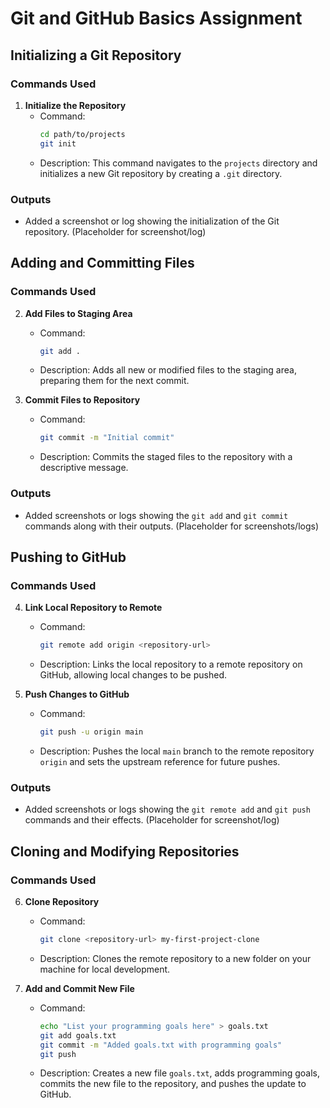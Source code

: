 # Git and GitHub Basics Assignment



## Initializing a Git Repository

### Commands Used

1. **Initialize the Repository**
   - Command:
     ```bash
     cd path/to/projects
     git init
     ```
   - Description: This command navigates to the `projects` directory and initializes a new Git repository by creating a `.git` directory.

### Outputs

- Added a screenshot or log showing the initialization of the Git repository. (Placeholder for screenshot/log)

## Adding and Committing Files

### Commands Used

2. **Add Files to Staging Area**
   - Command:
     ```bash
     git add .
     ```
   - Description: Adds all new or modified files to the staging area, preparing them for the next commit.

3. **Commit Files to Repository**
   - Command:
     ```bash
     git commit -m "Initial commit"
     ```
   - Description: Commits the staged files to the repository with a descriptive message.

### Outputs

- Added screenshots or logs showing the `git add` and `git commit` commands along with their outputs. (Placeholder for screenshots/logs)

## Pushing to GitHub

### Commands Used

4. **Link Local Repository to Remote**
   - Command:
     ```bash
     git remote add origin <repository-url>
     ```
   - Description: Links the local repository to a remote repository on GitHub, allowing local changes to be pushed.

5. **Push Changes to GitHub**
   - Command:
     ```bash
     git push -u origin main
     ```
   - Description: Pushes the local `main` branch to the remote repository `origin` and sets the upstream reference for future pushes.

### Outputs

- Added screenshots or logs showing the `git remote add` and `git push` commands and their effects. (Placeholder for screenshot/log)

## Cloning and Modifying Repositories

### Commands Used

6. **Clone Repository**
   - Command:
     ```bash
     git clone <repository-url> my-first-project-clone
     ```
   - Description: Clones the remote repository to a new folder on your machine for local development.

7. **Add and Commit New File**
   - Command:
     ```bash
     echo "List your programming goals here" > goals.txt
     git add goals.txt
     git commit -m "Added goals.txt with programming goals"
     git push
     ```
   - Description: Creates a new file `goals.txt`, adds programming goals, commits the new file to the repository, and pushes the update to GitHub.



